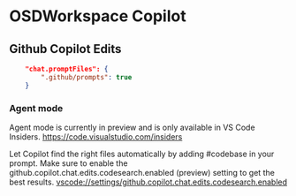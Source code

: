 # OSDWorkspace Copilot

## Github Copilot Edits

```json
    "chat.promptFiles": {
        ".github/prompts": true
    }
```

### Agent mode
Agent mode is currently in preview and is only available in VS Code Insiders. https://code.visualstudio.com/insiders

Let Copilot find the right files automatically by adding #codebase in your prompt. Make sure to enable the github.copilot.chat.edits.codesearch.enabled (preview) setting to get the best results.
[vscode://settings/github.copilot.chat.edits.codesearch.enabled](vscode://settings/github.copilot.chat.edits.codesearch.enabled)
